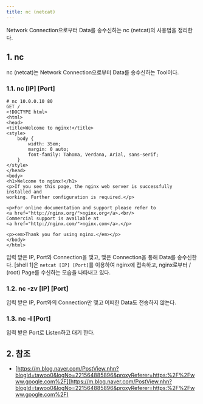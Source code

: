 ```yaml
---
title: nc (netcat)
---
```


Network Connection으로부터 Data를 송수신하는 nc (netcat)의 사용법을 정리한다.

## 1. nc

nc (netcat)는 Network Connection으로부터 Data를 송수신하는 Tool이다.

### 1.1. nc [IP] [Port]

```shell {caption="[Shell 1] netcat [IP] [Port]"}
# nc 10.0.0.10 80
GET /
<!DOCTYPE html>
<html>
<head>
<title>Welcome to nginx!</title>
<style>
    body {
        width: 35em;
        margin: 0 auto;
        font-family: Tahoma, Verdana, Arial, sans-serif;
    }
</style>
</head>
<body>
<h1>Welcome to nginx!</h1>
<p>If you see this page, the nginx web server is successfully installed and
working. Further configuration is required.</p>

<p>For online documentation and support please refer to
<a href="http://nginx.org/">nginx.org</a>.<br/>
Commercial support is available at
<a href="http://nginx.com/">nginx.com</a>.</p>

<p><em>Thank you for using nginx.</em></p>
</body>
</html>
```

입력 받은 IP, Port와 Connection을 맺고, 맺은 Connection을 통해 Data를 송수신한다. [shell 1]은 `netcat [IP] [Port]`를 이용하여 nginx에 접속하고, nginx로부터 / (root) Page를 수신하는 모습을 나타내고 있다.

### 1.2. nc -zv [IP] [Port]

입력 받은 IP, Port와의 Connection만 맺고 어떠한 Data도 전송하지 않는다. 

### 1.3. nc -l [Port]

입력 받은 Port로 Listen하고 대기 한다.

## 2. 참조

* [https://m.blog.naver.com/PostView.nhn?blogId=tawoo0&logNo=221564885896&proxyReferer=https:%2F%2Fwww.google.com%2F](https://m.blog.naver.com/PostView.nhn?blogId=tawoo0&logNo=221564885896&proxyReferer=https:%2F%2Fwww.google.com%2F)
